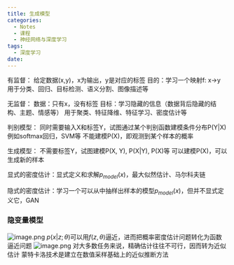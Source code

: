 ```yaml
---
title: 生成模型
categories:
  - Notes
  - 课程
  - 神经网络与深度学习
tags:
  - 深度学习
date:
---
```

有监督：
给定数据(x,y)，x为输出，y是对应的标签
目的：学习一个映射f: x→y
用于分类、回归、目标检测、语义分割、图像描述等

无监督：
数据：只有x，没有标签
目标：学习隐藏的信息（数据背后隐藏的结构、主题、情感等）
用于聚类、特征降维、特征学习、密度估计等

判别模型：
同时需要输入X和标签Y，试图通过某个判别函数建模条件分布P(Y|X)
例如softmax回归，SVM等
不能建模P(X)，即观测到某个样本的概率

生成模型：
不需要标签Y，试图建模P(X, Y), P(X|Y), P(X)等
可以建模P(X)，可以生成新的样本

显式的密度估计：显式定义和求解$p_{model}(x)$，最大似然估计、马尔科夫链

隐式的密度估计：学习一个可以从中抽样出样本的模型$p_{model}(x)$，但并不显式定义它，GAN

### 隐变量模型
![image.png](https://cdn.jsdelivr.net/gh/zhengyangWang1/image@main/img/20231109102846.png)
$p(x|z;\theta)$可以用$f(z,\theta)$逼近，进而把概率密度估计问题转化为函数逼近问题
![image.png](https://cdn.jsdelivr.net/gh/zhengyangWang1/image@main/img/20231109103141.png)
对大多数任务来说，精确估计往往不可行，因而转为近似估计
蒙特卡洛技术是建立在数值采样基础上的近似推断方法
